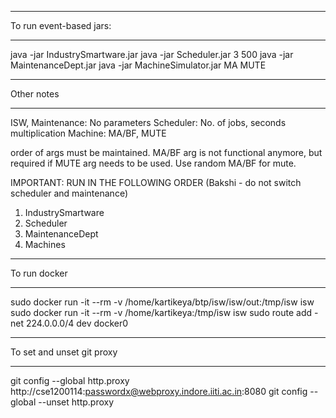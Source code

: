 ************************
To run event-based jars: 
************************
java -jar IndustrySmartware.jar
java -jar Scheduler.jar 3 500
java -jar MaintenanceDept.jar
java -jar MachineSimulator.jar MA MUTE

***********
Other notes
***********

ISW, Maintenance: No parameters
Scheduler: No. of jobs, seconds multiplication
Machine: MA/BF, MUTE

order of args must be maintained. 
MA/BF arg is not functional anymore, but required if MUTE arg needs to be used. Use random MA/BF for mute.

IMPORTANT: RUN IN THE FOLLOWING ORDER (Bakshi - do not switch scheduler and maintenance)
1. IndustrySmartware
2. Scheduler
3. MaintenanceDept
4. Machines

*************
To run docker
*************
sudo docker run -it --rm -v /home/kartikeya/btp/isw/isw/out:/tmp/isw  isw
sudo docker run -it --rm -v /home/kartikeya:/tmp/isw  isw
sudo route add -net 224.0.0.0/4 dev docker0

****************
To set and unset git proxy
****************
git config --global http.proxy http://cse1200114:passwordx@webproxy.indore.iiti.ac.in:8080
git config --global --unset http.proxy
